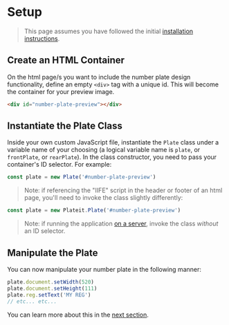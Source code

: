 # Setup

>This page assumes you have followed the initial [installation instructions](installation.md).

## Create an HTML Container

On the html page/s you want to include the number plate design functionality, define an empty `<div>` tag with a unique id. This will become the container for your preview image.

```html
<div id="number-plate-preview"></div>
```

## Instantiate the Plate Class

Inside your own custom JavaScript file, instantiate the `Plate` class under a variable name of your choosing (a logical variable name is `plate`, or `frontPlate`, or `rearPlate`). In the class constructor, you need to pass your container's ID selector. For example:

```javascript
const plate = new Plate('#number-plate-preview')
```

> Note: if referencing the "IIFE" script in the header or footer of an html page, you'll need to invoke the class slightly differently:

```javascript
const plate = new Plateit.Plate('#number-plate-preview')
```

> Note: if running the application [on a server](server.md), invoke the class *without* an ID selector.

## Manipulate the Plate

You can now manipulate your number plate in the following manner:

```javascript
plate.document.setWidth(520)
plate.document.setHeight(111)
plate.reg.setText('MY REG')
// etc... etc...
```

You can learn more about this in the [next section](objects.md).